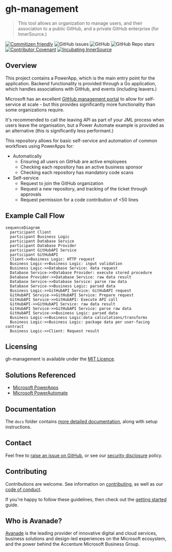 # gh-management
> This tool allows an organization to manage users, and their association to a public GitHub, and a private GitHub enterprise (for InnerSource.)

[![Commitizen friendly](https://img.shields.io/badge/commitizen-friendly-brightgreen.svg)](http://commitizen.github.io/cz-cli/)
![GitHub issues](https://img.shields.io/github/issues/Avanade/gh-management)
![GitHub](https://img.shields.io/github/license/Avanade/gh-management)
![GitHub Repo stars](https://img.shields.io/github/stars/Avanade/gh-management?style=social)
[![Contributor Covenant](https://img.shields.io/badge/Contributor%20Covenant-2.1-4baaaa.svg)](https://avanade.github.io/code-of-conduct/)
[![Incubating InnerSource](https://img.shields.io/badge/Incubating-Ava--Maturity-%23FF5800?labelColor=yellow)](https://avanade.github.io/maturity-model/)

## Overview
<!-- TODO: Update overview -->

This project contains a PowerApp, which is the main entry point for the application. Backend functionality is provided through a Go application, which handles associations with GitHub, and events (including leavers.)

Microsoft has an excellent [GitHub management portal](https://github.com/microsoft/opensource-portal) to allow for self-service at scale - but this provides significantly more functionality than some organizations require.

It's recommended to call the leaving API as part of your JML process when users leave the organisation, but a Power Automate example is provided as an alternative (this is significantly less performant.)

This repository allows for basic self-service and automation of common workflows using PowerApps for:
- Automatically
  - Ensuring all users on GitHub are active employees
  - Checking each repository has an active business sponsor
  - Checking each repository has mandatory code scans
- Self-service
  - Request to join the GitHub organization
  - Request a new repository, and tracking of the ticket through approvals
  - Request permission for a code contribution of <50 lines

## Example Call Flow

  ```mermaid
  sequenceDiagram
    participant Client
    participant Business Logic
    participant Database Service
    participant Database Provider
    participant GitHubAPI Service
    participant GitHubAPI
    Client->>Business Logic: HTTP request
    Business Logic->>Business Logic: input validation
    Business Logic->>Database Service: data request
    Database Service->>Database Provider: execute stored procedure
    Database Provider->>Database Service: raw data result
    Database Service->>Database Service: parse raw data
    Database Service->>Business Logic: parsed data
    Business Logic->>GitHubAPI Service: GitHubAPI request
    GitHubAPI Service->>GitHubAPI Service: Prepare request
    GitHubAPI Service->>GitHubAPI: Execute API call
    GitHubAPI->>GitHubAPI Service: raw data result
    GitHubAPI Service->>GitHubAPI Service: parse raw data
    GitHubAPI Service->>Business Logic: parsed data
    Business Logic->>Business Logic:data calculations/transforms
    Business Logic->>Business Logic: package data per user-facing contract
    Business Logic->>Client: Request result
  ```

## Licensing
gh-management is available under the [MIT Licence](./LICENCE).

## Solutions Referenced
<!-- TODO: Update referenced solutions -->
- [Microsoft PowerApps](https://docs.microsoft.com/en-us/powerapps/WT.mc_id=AI-MVP-5004204)
- [Microsoft PowerAutomate](https://docs.microsoft.com/en-us/power-automate/?WT.mc_id=AI-MVP-5004204)

## Documentation
The `docs` folder contains [more detailed documentation](./docs/start-here.md), along with setup instructions.

## Contact
Feel free to [raise an issue on GitHub](https://github.com/Avanade/gh-management/issues), or see our [security disclosure](./SECURITY.md) policy.

## Contributing
Contributions are welcome. See information on [contributing](./CONTRIBUTING.md), as well as our [code of conduct](https://avanade.github.io/code-of-conduct/).

If you're happy to follow these guidelines, then check out the [getting started](./docs/start-here.md) guide.

## Who is Avanade?

[Avanade](https://www.avanade.com) is the leading provider of innovative digital and cloud services, business solutions and design-led experiences on the Microsoft ecosystem, and the power behind the Accenture Microsoft Business Group.
